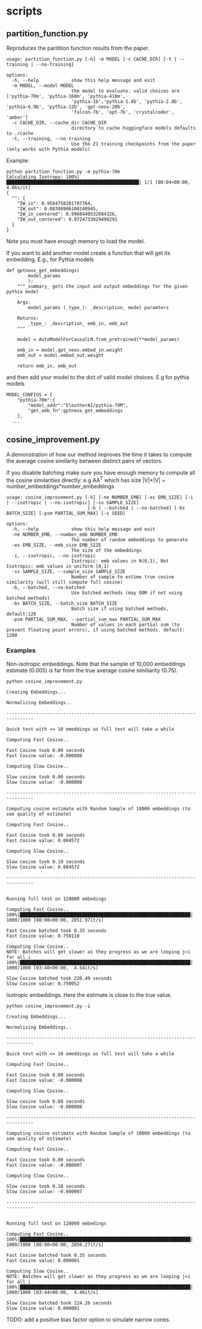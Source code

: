 # scripts

## partition_function.py

Reproduces the paritition function results from the paper. 

```
usage: partition_function.py [-h] -m MODEL [-c CACHE_DIR] [-t | --training | --no-training]

options:
  -h, --help            show this help message and exit
  -m MODEL, --model MODEL
                        the model to evaluate. valid choices are ['pythia-70m', 'pythia-160m', 'pythia-410m',
                        'pythia-1b','pythia-1.4b', 'pythia-2.8b', 'pythia-6.9b', 'pythia-12b', 'gpt-neox-20b',
                        'falcon-7b', 'opt-7b', 'crystalcoder', 'amber']
  -c CACHE_DIR, --cache_dir CACHE_DIR
                        directory to cache huggingface models defaults to ./cache
  -t, --training, --no-training
                        Use the 21 training checkpoints from the paper (only works with Pythia models)
```

Example:
```
python partition_function.py -m pythia-70m
Calculating Isotropy: 100%|█████████████████████████████████████████████████| 1/1 [00:04<00:00,  4.86s/it]
{
  "": {
    "IW_in": 0.9584758281707764,
    "IW_out": 0.08308906108140945,
    "IW_in_centered": 0.9968440532684326,
    "IW_out_centered": 0.9724733829498291
  }
}
```

Note you must have enough memory to load the model. 

If you want to add another model create a function that will get its embedding. E.g., for Pythia models

```
def gptneox_get_embeddings(
        model_params
        ):
    """_summary_ gets the input and output embeddings for the given pythia model

    Args:
        model_params (_type_): _description_ model paramters 

    Returns:
        _type_: _description_ emb_in, emb_out
    """

    model = AutoModelForCausalLM.from_pretrained(**model_params)

    emb_in = model.gpt_neox.embed_in.weight
    emb_out = model.embed_out.weight

    return emb_in, emb_out
```

and then add your model to the dict of valid model choices. E.g for pythia models

```
MODEL_CONFIGS = {
    "pythia-70m":{
        "model_addr":"EleutherAI/pythia-70M",
        "get_emb_fn":gptneox_get_embeddings
    },
  ...
```

## cosine_improvement.py

A demonstration of how our method improves the time it takes to compute the average cosine similarity between distinct pairs of vectors. 

If you disabile batching make sure you have enough memory to compute all the cosine similarities directly: e.g AA<sup>T</sup> which has size |V|\*|V| = number_embeddings\*number_embeddings

```
usage: cosine_improvement.py [-h] [-ne NUMBER_EMB] [-es EMB_SIZE] [-i | --isotropic | --no-isotropic] [-ss SAMPLE_SIZE]
                              [-b | --batched | --no-batched] [-bs BATCH_SIZE] [-psm PARTIAL_SUM_MAX] [-s SEED]

options:
  -h, --help            show this help message and exit
  -ne NUMBER_EMB, --number_emb NUMBER_EMB
                        The number of random embeddings to generate
  -es EMB_SIZE, --emb_size EMB_SIZE
                        The size of the embeddings
  -i, --isotropic, --no-isotropic
                        Isotropic: emb values in N(0,1), Not Isotropic: emb values in uniform [0,1)
  -ss SAMPLE_SIZE, --sample_size SAMPLE_SIZE
                        Number of sample to estime true cosine similarity (will still compute full cosine)
  -b, --batched, --no-batched
                        Use batched methods (may OOM if not using batched methods)
  -bs BATCH_SIZE, --batch_size BATCH_SIZE
                        Batch size if using batched methods, default:128
  -psm PARTIAL_SUM_MAX, --partial_sum_max PARTIAL_SUM_MAX
                        Number of values in each partial sum (to prevent floating point errors), if using batched methods. default: 1280
```

### Examples

Non-isotropic embeddings. Note that the sample of 10,000 embeddings estimate (0.005) is far from the true average cosine similiarity (0.75).

```
python cosine_improvement.py

Creating Embeddings...

Normalizing Embeddings..

--------------------------------------------------------------------------------

Quick test with <= 10 emeddings as full test will take a while

Computing Fast Cosine..

Fast Cosine took 0.00 seconds
Fast Cosine value: -0.000008

Computing Slow Cosine..

Slow cosine took 0.00 seconds
Slow Cosine value: -0.000008

--------------------------------------------------------------------------------

Computing cosine estimate with Random Sample of 10000 embeddings (to see quality of estimate)

Computing Fast Cosine..

Fast Cosine took 0.00 seconds
Fast Cosine value: 0.004572

Computing Slow Cosine..

Slow cosine took 0.19 seconds
Slow Cosine value: 0.004572

--------------------------------------------------------------------------------


Running full test on 128000 embedings

Computing Fast Cosine..
100%|███████████████████████████████████████████████████████████████| 1000/1000 [00:00<00:00, 2851.97it/s]

Fast Cosine batched took 0.35 seconds
Fast Cosine value: 0.750110

Computing Slow Cosine..
NOTE: Batches will get slower as they progress as we are looping j<i for all i
100%|███████████████████████████████████████████████████████████████| 1000/1000 [03:40<00:00,  4.54it/s]

Slow Cosine batched took 220.49 seconds
Slow Cosine value: 0.750052
```

Isotropic embeddings. Here the estimate is close to the true value.

```
python cosine_improvement.py -i

Creating Embeddings...

Normalizing Embeddings..

--------------------------------------------------------------------------------

Quick test with <= 10 emeddings as full test will take a while

Computing Fast Cosine..

Fast Cosine took 0.00 seconds
Fast Cosine value: -0.000008

Computing Slow Cosine..

Slow cosine took 0.00 seconds
Slow Cosine value: -0.000008

--------------------------------------------------------------------------------

Computing cosine estimate with Random Sample of 10000 embeddings (to see quality of estimate)

Computing Fast Cosine..

Fast Cosine took 0.00 seconds
Fast Cosine value: -0.000007

Computing Slow Cosine..

Slow cosine took 0.18 seconds
Slow Cosine value: -0.000007

--------------------------------------------------------------------------------


Running full test on 128000 embedings

Computing Fast Cosine..
100%|███████████████████████████████████████████████████████████████| 1000/1000 [00:00<00:00, 2856.27it/s]

Fast Cosine batched took 0.35 seconds
Fast Cosine value: 0.000001

Computing Slow Cosine..
NOTE: Batches will get slower as they progress as we are looping j<i for all i
100%|███████████████████████████████████████████████████████████████| 1000/1000 [03:44<00:00,  4.46it/s]

Slow Cosine batched took 224.26 seconds
Slow Cosine value: 0.000001
```

TODO: add a positive bias factor option to simulate narrow cones.
